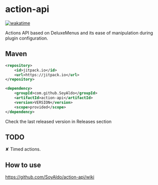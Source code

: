 # action-api
[![wakatime](https://wakatime.com/badge/user/0830952c-ca35-4a6e-97f4-150c1177d81f/project/499ea938-249a-4caf-a445-0d9ae004733c.svg?style=for-the-badge)](https://wakatime.com/@0830952c-ca35-4a6e-97f4-150c1177d81f/projects/wjmshbqmnb)

Actions API based on DeluxeMenus and its ease of manipulation during plugin configuration.

## Maven
```XML
<repository>
    <id>jitpack.io</id>
    <url>https://jitpack.io</url>
</repository>
```

```XML
<dependency>
    <groupId>com.github.SoyAldo</groupId>
    <artifactId>action-api</artifactId>
    <version>VERSION</version>
    <scope>provided</scope>
</dependency>
```

Check the last released version in Releases section

## TODO
✘ Timed actions.

## How to use
https://github.com/SoyAldo/action-api/wiki
